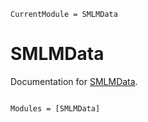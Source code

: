 ```@meta
CurrentModule = SMLMData
```

# SMLMData

Documentation for [SMLMData](https://github.com/JuliaSMLM/SMLMData.jl).

```@index
```

```@autodocs
Modules = [SMLMData]
```

